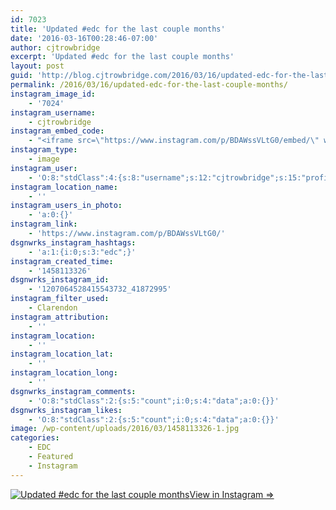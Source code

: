 ```yaml
---
id: 7023
title: 'Updated #edc for the last couple months'
date: '2016-03-16T00:28:46-07:00'
author: cjtrowbridge
excerpt: 'Updated #edc for the last couple months'
layout: post
guid: 'http://blog.cjtrowbridge.com/2016/03/16/updated-edc-for-the-last-couple-months/'
permalink: /2016/03/16/updated-edc-for-the-last-couple-months/
instagram_image_id:
    - '7024'
instagram_username:
    - cjtrowbridge
instagram_embed_code:
    - "<iframe src=\"https://www.instagram.com/p/BDAWssVLtG0/embed/\" width=\"612\" height=\"710\" frameborder=\"0\" scrolling=\"no\" allowtransparency=\"true\" class=\"insta-image-embed\"></iframe>\n"
instagram_type:
    - image
instagram_user:
    - 'O:8:"stdClass":4:{s:8:"username";s:12:"cjtrowbridge";s:15:"profile_picture";s:96:"https://scontent.cdninstagram.com/t51.2885-19/s150x150/12081186_1759494767611229_280555941_a.jpg";s:2:"id";s:8:"41872995";s:9:"full_name";s:13:"CJ Trowbridge";}'
instagram_location_name:
    - ''
instagram_users_in_photo:
    - 'a:0:{}'
instagram_link:
    - 'https://www.instagram.com/p/BDAWssVLtG0/'
dsgnwrks_instagram_hashtags:
    - 'a:1:{i:0;s:3:"edc";}'
instagram_created_time:
    - '1458113326'
dsgnwrks_instagram_id:
    - '1207064528415543732_41872995'
instagram_filter_used:
    - Clarendon
instagram_attribution:
    - ''
instagram_location:
    - ''
instagram_location_lat:
    - ''
instagram_location_long:
    - ''
dsgnwrks_instagram_comments:
    - 'O:8:"stdClass":2:{s:5:"count";i:0;s:4:"data";a:0:{}}'
dsgnwrks_instagram_likes:
    - 'O:8:"stdClass":2:{s:5:"count";i:0;s:4:"data";a:0:{}}'
image: /wp-content/uploads/2016/03/1458113326-1.jpg
categories:
    - EDC
    - Featured
    - Instagram
---
```


[![Updated #edc for the last couple months](https://blog.cjtrowbridge.com/wp-content/uploads/2016/03/1458113326-1-1.jpg)](https://www.instagram.com/p/BDAWssVLtG0/)[View in Instagram ⇒](https://www.instagram.com/p/BDAWssVLtG0/)